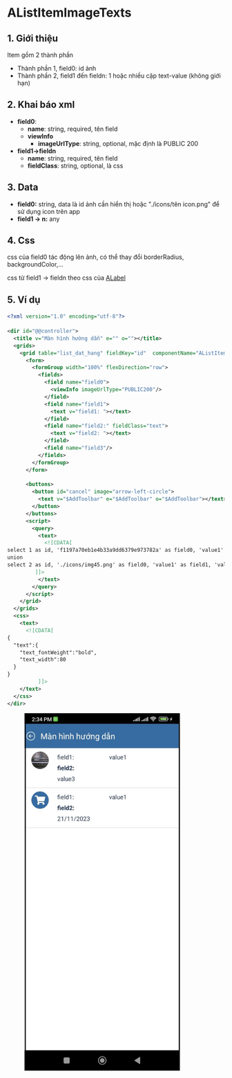 # AListItemImageTexts

## 1. Giới thiệu

Item gồm 2 thành phần

* Thành phần 1, field0: id ảnh
* Thành phần 2, field1 đến fieldn: 1 hoặc nhiều cặp text-value (không giới hạn)

## 2. Khai báo xml

* **field0**:&#x20;
  * **name**: string, required, tên field
  * **viewInfo**
    * **imageUrlType**: string, optional, mặc định là PUBLIC 200
* **field1->fieldn**
  * **name**: string, required, tên field
  * **fieldClass**: string, optional, là css

## 3. Data

* **field0:** string, data là id ảnh cần hiển thị hoặc "./icons/tên icon.png" để sử dụng icon trên app
* **field1 -> n:** any

## 4. Css

css của field0 tác động lên ảnh, có thể thay đổi borderRadius, backgroundColor,...

css từ field1 -> fieldn theo css của [ALabel](../acomponent/alabel.md)

## 5. Ví dụ

```xml
<?xml version="1.0" encoding="utf-8"?>

<dir id="@@controller">
  <title v="Màn hình hướng dẫn" e="" o=""></title>
  <grids>
    <grid table="list_dat_hang" fieldKey="id"  componentName="AListItemImageTexts"  componentType="MapList" pageMode="LoadMore"> 
      <form>
        <formGroup width="100%" flexDirection="row">
          <fields>
            <field name="field0">
              <viewInfo imageUrlType="PUBLIC200"/>
            </field>
            <field name="field1">
              <text v="field1: "></text>
            </field>
            <field name="field2:" fieldClass="text">
              <text v="field2: "></text>
            </field>
            <field name="field3"/> 
          </fields>
        </formGroup>
      </form>

      <buttons>
        <button id="cancel" image="arrow-left-circle">
          <text v="$AddToolbar" e="$AddToolbar" o="$AddToolbar"></text>
        </button> 
      </buttons>
      <script>
        <query>
          <text>
            <![CDATA[
select 1 as id, 'f1197a70eb1e4b33a9dd6379e973782a' as field0, 'value1' as field1, 'value2' as field2, 'value3' as field3
union
select 2 as id, './icons/img45.png' as field0, 'value1' as field1, 'value2' as field2, '2023-11-21T15:33:15' as field3
         ]]>
          </text>
        </query>
      </script>
    </grid>
  </grids>
  <css>
    <text>
      <![CDATA[
{
  "text":{
    "text_fontWeight":"bold",
    "text_width":80
  }
}
          ]]>
    </text>
  </css>
</dir>
```

<figure><img src="../.gitbook/assets/image (18).png" alt="" width="360"><figcaption></figcaption></figure>

